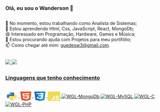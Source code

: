 ### Olá, eu sou o Wanderson 👋
<!--
**GwandersonL/GwandersonL** is a ✨ _special_ ✨ repository because its `README.md` (this file) appears on your GitHub profile.
-->
##
🔭 No momento, estou trabalhando como Analista de Sistemas;<br>
🌱 Estou aprendendo Html, Css, JavaScript, React, MongoDb;<br>
 :smile: Interessado em Programação, Hardware, Games e Música;<br>
🤔 Estou procurando ajuda com Projetos para meu portifólio;<br>
📫 Como chegar até mim: guedesw3@gmail.com.<br>
##
<div style="display: inline">
  <a href="https://github.com/GwandersonL">
  <img height="170em" src="https://github-readme-stats.vercel.app/api?username=gwandersonl&show_icons=true&theme=algolia&include_all_commits=true&count_private=true"/>
  <img height="170em" src="https://github-readme-stats.vercel.app/api/top-langs/?username=gwandersonl&layout=compact&langs_count=7&theme=algolia "/>
</div>
 
##
### Linguagens que tenho conhecimento
<div style="display: inline_block"><br>
  <img align="center" alt="WGL-Python" height="30" width="40" src="https://raw.githubusercontent.com/devicons/devicon/master/icons/python/python-original.svg">
  <img align="center" alt="WGL-Html" height="30" width="40" src="https://raw.githubusercontent.com/devicons/devicon/master/icons/html5/html5-original.svg">
  <img align="center" alt="WGL-Css" height="30" width="40" src="https://raw.githubusercontent.com/devicons/devicon/master/icons/css3/css3-original.svg">
  <img align="center" alt="WGL-JS" height="30" width="40" src="https://raw.githubusercontent.com/devicons/devicon/master/icons/javascript/javascript-plain.svg">
 <img align="center" alt="WGL-MongoDb" height="30" width="40" src="https://cdn.jsdelivr.net/gh/devicons/devicon/icons/mongodb/mongodb-original.svg">
 <img align="center" alt="WGL-MySQL" height="30" width="40" src="https://cdn.jsdelivr.net/gh/devicons/devicon/icons/mysql/mysql-original.svg">
 <img align="center" alt="WGL-C" height="30" width="40" src="https://cdn.jsdelivr.net/gh/devicons/devicon/icons/c/c-original.svg">
 <img align="center" alt="WGL-PHP" height="30" width="40" src="https://cdn.jsdelivr.net/gh/devicons/devicon/icons/php/php-plain.svg">
</div>

<!--
👯 Estou procurando colaborar em
🤔 Estou procurando ajuda com...
💬 Pergunte-me sobre tecnol
📫 Como chegar até mim: ...
⚡ fato divertido: ...-->
